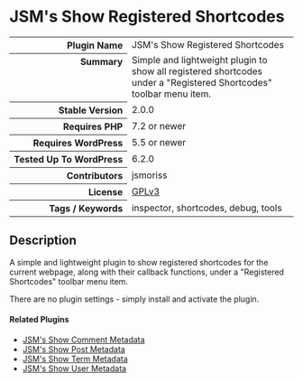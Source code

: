 <h1>JSM&#039;s Show Registered Shortcodes</h1>

<table>
<tr><th align="right" valign="top" nowrap>Plugin Name</th><td>JSM&#039;s Show Registered Shortcodes</td></tr>
<tr><th align="right" valign="top" nowrap>Summary</th><td>Simple and lightweight plugin to show all registered shortcodes under a &quot;Registered Shortcodes&quot; toolbar menu item.</td></tr>
<tr><th align="right" valign="top" nowrap>Stable Version</th><td>2.0.0</td></tr>
<tr><th align="right" valign="top" nowrap>Requires PHP</th><td>7.2 or newer</td></tr>
<tr><th align="right" valign="top" nowrap>Requires WordPress</th><td>5.5 or newer</td></tr>
<tr><th align="right" valign="top" nowrap>Tested Up To WordPress</th><td>6.2.0</td></tr>
<tr><th align="right" valign="top" nowrap>Contributors</th><td>jsmoriss</td></tr>
<tr><th align="right" valign="top" nowrap>License</th><td><a href="https://www.gnu.org/licenses/gpl.txt">GPLv3</a></td></tr>
<tr><th align="right" valign="top" nowrap>Tags / Keywords</th><td>inspector, shortcodes, debug, tools</td></tr>
</table>

<h2>Description</h2>

<p>A simple and lightweight plugin to show registered shortcodes for the current webpage, along with their callback functions, under a "Registered Shortcodes" toolbar menu item.</p>

<p>There are no plugin settings - simply install and activate the plugin.</p>

<h4>Related Plugins</h4>

<ul>
<li><a href="https://wordpress.org/plugins/jsm-show-comment-meta/">JSM's Show Comment Metadata</a></li>
<li><a href="https://wordpress.org/plugins/jsm-show-post-meta/">JSM's Show Post Metadata</a></li>
<li><a href="https://wordpress.org/plugins/jsm-show-term-meta/">JSM's Show Term Metadata</a></li>
<li><a href="https://wordpress.org/plugins/jsm-show-user-meta/">JSM's Show User Metadata</a></li>
</ul>

